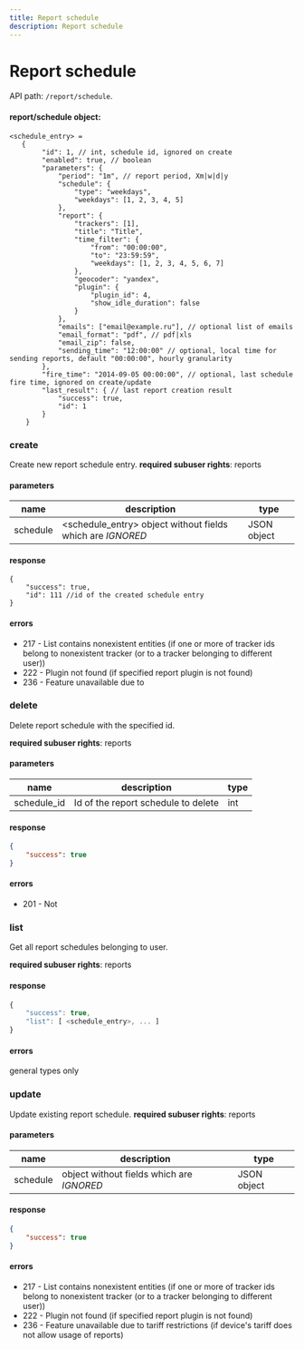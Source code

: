 ```yaml
---
title: Report schedule
description: Report schedule
---
```


# Report schedule

API path: `/report/schedule`.

#### report/schedule object:

    <schedule_entry> =
       {
            "id": 1, // int, schedule id, ignored on create
            "enabled": true, // boolean
            "parameters": {
                "period": "1m", // report period, Xm|w|d|y
                "schedule": {
                    "type": "weekdays",
                    "weekdays": [1, 2, 3, 4, 5]
                },
                "report": {
                    "trackers": [1],
                    "title": "Title",
                    "time_filter": {
                        "from": "00:00:00",
                        "to": "23:59:59",
                        "weekdays": [1, 2, 3, 4, 5, 6, 7]
                    },
                    "geocoder": "yandex",
                    "plugin": {
                        "plugin_id": 4,
                        "show_idle_duration": false
                    }
                },
                "emails": ["email@example.ru"], // optional list of emails
                "email_format": "pdf", // pdf|xls
                "email_zip": false,
                "sending_time": "12:00:00" // optional, local time for sending reports, default "00:00:00", hourly granularity
            },
            "fire_time": "2014-09-05 00:00:00", // optional, last schedule fire time, ignored on create/update
            "last_result": { // last report creation result
                "success": true,
                "id": 1
            }
        }

### create
Create new report schedule entry. 
**required subuser rights**: reports

#### parameters
name | description | type
--- | --- | ---
schedule|<schedule_entry> object without fields which are _IGNORED_| JSON object

#### response

```ja
{
    "success": true,
    "id": 111 //id of the created schedule entry
}
```

#### errors
* 217 - List contains nonexistent entities (if one or more of tracker ids belong to nonexistent tracker (or to a tracker belonging to different user))
* 222 - Plugin not found (if specified report plugin is not found)
* 236 - Feature unavailable due to 


### delete

Delete report schedule with the specified id.

**required subuser rights**: reports

#### parameters
name | description | type
--- | --- | ---
schedule_id | Id of the report schedule to delete | int

#### response

```json
{
    "success": true
}
```
  
#### errors

*   201 - Not 



### list

Get all report schedules belonging to user.

**required subuser rights**: reports

#### response

```js
{
    "success": true,
    "list": [ <schedule_entry>, ... ]
}
```

#### errors

general types only


### update

Update existing report schedule. **required subuser rights**: reports

#### parameters
name | description | type
--- | --- | ---
schedule | <schedule> object without fields which are _IGNORED_| JSON object

#### response

```json
{
    "success": true
}
```
    
#### errors

*   217 - List contains nonexistent entities (if one or more of tracker ids belong to nonexistent tracker (or to a tracker belonging to different user))
*   222 - Plugin not found (if specified report plugin is not found)
*   236 - Feature unavailable due to tariff restrictions (if device's tariff does not allow usage of reports)